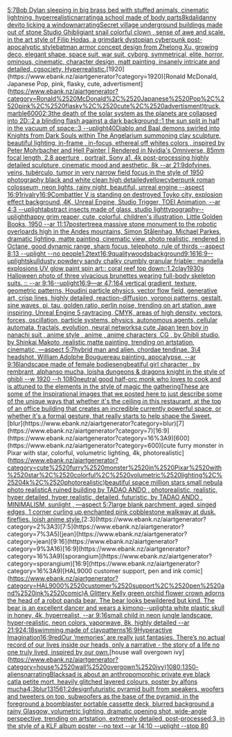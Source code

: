 [5:7](https://www.ebank.nz/aiartgenerator?category=5%3A7)[Bob Dylan sleeping in big brass bed with stuffed animals, cinematic lightning, hyperrealistic](https://www.ebank.nz/aiartgenerator?category=Bob%2520Dylan%2520sleeping%2520in%2520big%2520brass%2520bed%2520with%2520stuffed%2520animals%2C%2520cinematic%2520lightning%2C%2520hyperrealistic)[narrating](https://www.ebank.nz/aiartgenerator?category=narrating)[a school made of body parts](https://www.ebank.nz/aiartgenerator?category=a%2520school%2520made%2520of%2520body%2520parts)[8k](https://www.ebank.nz/aiartgenerator?category=8k)[dali](https://www.ebank.nz/aiartgenerator?category=dali)[danny devito licking a window](https://www.ebank.nz/aiartgenerator?category=danny%2520devito%2520licking%2520a%2520window)[narrating](https://www.ebank.nz/aiartgenerator?category=narrating)[Secret village underground  buildings made out of stone Studio Ghibli](https://www.ebank.nz/aiartgenerator?category=Secret%2520village%2520underground%2520%2520buildings%2520made%2520out%2520of%2520stone%2520Studio%2520Ghibli)[giant snail colorful clown , sense of awe and scale, in the art style of Filip Hodas, a grimdark dystopian cyberpunk post-apocalyptic style](https://www.ebank.nz/aiartgenerator?category=giant%2520snail%2520colorful%2520clown%2520%2C%2520sense%2520of%2520awe%2520and%2520scale%2C%2520in%2520the%2520art%2520style%2520of%2520Filip%2520Hodas%2C%2520a%2520grimdark%2520dystopian%2520cyberpunk%2520post-apocalyptic%2520style)[batman armor concept design from Zhelong Xu, growing deco, elegant shape, space suit, war suit, cyborg, symmetrical, elite, horror, ominous, cinematic, character design, matt painting, insanely intricate and detailed, cgsociety, Hyperrealistic.](https://www.ebank.nz/aiartgenerator?category=batman%2520armor%2520concept%2520design%2520from%2520Zhelong%2520Xu%2C%2520growing%2520deco%2C%2520elegant%2520shape%2C%2520space%2520suit%2C%2520war%2520suit%2C%2520cyborg%2C%2520symmetrical%2C%2520elite%2C%2520horror%2C%2520ominous%2C%2520cinematic%2C%2520character%2520design%2C%2520matt%2520painting%2C%2520insanely%2520intricate%2520and%2520detailed%2C%2520cgsociety%2C%2520Hyperrealistic.)[1920](https://www.ebank.nz/aiartgenerator?category=1920)[Ronald McDonald, Japanese Pop, pink, flasky, cute, advertisment](https://www.ebank.nz/aiartgenerator?category=Ronald%2520McDonald%2C%2520Japanese%2520Pop%2C%2520pink%2C%2520flasky%2C%2520cute%2C%2520advertisment)[truck,marble](https://www.ebank.nz/aiartgenerator?category=truck%2Cmarble)[6000](https://www.ebank.nz/aiartgenerator?category=6000)[2:3](https://www.ebank.nz/aiartgenerator?category=2%3A3)[the death of the solar system as the planets are collapsed into 2D::2 a blinding flash against a dark background::1 the sun split in half in the vacuum of space::3 --uplight](https://www.ebank.nz/aiartgenerator?category=the%2520death%2520of%2520the%2520solar%2520system%2520as%2520the%2520planets%2520are%2520collapsed%2520into%25202D%3A%3A2%2520a%2520blinding%2520flash%2520against%2520a%2520dark%2520background%3A%3A1%2520the%2520sun%2520split%2520in%2520half%2520in%2520the%2520vacuum%2520of%2520space%3A%3A3%2520--uplight)[40](https://www.ebank.nz/aiartgenerator?category=40)[Diablo and Baal demons swirled into Knights from Dark Souls within The Angelarium summoning clay sculpture, beautiful lighting, in-frame , in-focus, ethereal off whites colors , inspired by Peter Mohrbacher and Hell Painter | Rendered in Nvidia's Omniverse, 85mm focal length, 2.8 aperture , portrait, Sony a1, 4k post-processing highly detailed sculpture, cinematic mood and aesthetic, 8k --ar 21:9](https://www.ebank.nz/aiartgenerator?category=Diablo%2520and%2520Baal%2520demons%2520swirled%2520into%2520Knights%2520from%2520Dark%2520Souls%2520within%2520The%2520Angelarium%2520summoning%2520clay%2520sculpture%2C%2520beautiful%2520lighting%2C%2520in-frame%2520%2C%2520in-focus%2C%2520ethereal%2520off%2520whites%2520colors%2520%2C%2520inspired%2520by%2520Peter%2520Mohrbacher%2520and%2520Hell%2520Painter%2520%7C%2520Rendered%2520in%2520Nvidia%27s%2520Omniverse%2C%252085mm%2520focal%2520length%2C%25202.8%2520aperture%2520%2C%2520portrait%2C%2520Sony%2520a1%2C%25204k%2520post-processing%2520highly%2520detailed%2520sculpture%2C%2520cinematic%2520mood%2520and%2520aesthetic%2C%25208k%2520--ar%252021%3A9)[dof](https://www.ebank.nz/aiartgenerator?category=dof)[vines, veins, tubérculo, tumor in very narrow field focus in the style of 1950 photography black and white clean high detailed](https://www.ebank.nz/aiartgenerator?category=vines%2C%2520veins%2C%2520tub%C3%A9rculo%2C%2520tumor%2520in%2520very%2520narrow%2520field%2520focus%2520in%2520the%2520style%2520of%25201950%2520photography%2520black%2520and%2520white%2520clean%2520high%2520detailed)[yellow](https://www.ebank.nz/aiartgenerator?category=yellow)[cyberpunk roman colosseum, neon lights, rainy night, beautiful, unreal engine --aspect 16:9](https://www.ebank.nz/aiartgenerator?category=cyberpunk%2520roman%2520colosseum%2C%2520neon%2520lights%2C%2520rainy%2520night%2C%2520beautiful%2C%2520unreal%2520engine%2520--aspect%252016%3A9)[1](https://www.ebank.nz/aiartgenerator?category=1)[rivalry](https://www.ebank.nz/aiartgenerator?category=rivalry)[16:9](https://www.ebank.nz/aiartgenerator?category=16%3A9)[Combattler V  is standing on destroyed Toyko city, explosion effect background, 4K, Unreal Engine, Studio Trigger, TOEI Animation, --ar 4:3 --uplight](https://www.ebank.nz/aiartgenerator?category=Combattler%2520V%2520%2520is%2520standing%2520on%2520destroyed%2520Toyko%2520city%2C%2520explosion%2520effect%2520background%2C%25204K%2C%2520Unreal%2520Engine%2C%2520Studio%2520Trigger%2C%2520TOEI%2520Animation%2C%2520--ar%25204%3A3%2520--uplight)[abstract insects made of glass, studio light](https://www.ebank.nz/aiartgenerator?category=abstract%2520insects%2520made%2520of%2520glass%2C%2520studio%2520light)[typography](https://www.ebank.nz/aiartgenerator?category=typography)[--uplight](https://www.ebank.nz/aiartgenerator?category=--uplight)[happy grim reaper, cute, colorful, children's illustration, Little Golden Books, 1950 --ar 11:17](https://www.ebank.nz/aiartgenerator?category=happy%2520grim%2520reaper%2C%2520cute%2C%2520colorful%2C%2520children%27s%2520illustration%2C%2520Little%2520Golden%2520Books%2C%25201950%2520--ar%252011%3A17)[poster](https://www.ebank.nz/aiartgenerator?category=poster)[tree](https://www.ebank.nz/aiartgenerator?category=tree)[a massive stone monument to the robotic overloards high in the Andes mountains, Simon Stålenhag, Michael Parkes, dramatic lighting, matte painting, cinematic view, photo realistic, rendered in Octane, good dynamic range, sharp focus, telephoto, rule of thirds --aspect 8:13 --uplight --no people](https://www.ebank.nz/aiartgenerator?category=a%2520massive%2520stone%2520monument%2520to%2520the%2520robotic%2520overloards%2520high%2520in%2520the%2520Andes%2520mountains%2C%2520Simon%2520St%C3%A5lenhag%2C%2520Michael%2520Parkes%2C%2520dramatic%2520lighting%2C%2520matte%2520painting%2C%2520cinematic%2520view%2C%2520photo%2520realistic%2C%2520rendered%2520in%2520Octane%2C%2520good%2520dynamic%2520range%2C%2520sharp%2520focus%2C%2520telephoto%2C%2520rule%2520of%2520thirds%2520--aspect%25208%3A13%2520--uplight%2520--no%2520people)[1:2](https://www.ebank.nz/aiartgenerator?category=1%3A2)[text](https://www.ebank.nz/aiartgenerator?category=text)[16:9](https://www.ebank.nz/aiartgenerator?category=16%3A9)[quality](https://www.ebank.nz/aiartgenerator?category=quality)[woods](https://www.ebank.nz/aiartgenerator?category=woods)[background](https://www.ebank.nz/aiartgenerator?category=background)[9:16](https://www.ebank.nz/aiartgenerator?category=9%3A16)[16:9](https://www.ebank.nz/aiartgenerator?category=16%3A9)[--uplight](https://www.ebank.nz/aiartgenerator?category=--uplight)[skull](https://www.ebank.nz/aiartgenerator?category=skull)[dusty powdery sandy chalky crumbly granular friable:: mandella explosions UV glow paint spin art:: coral reef top down::1.2](https://www.ebank.nz/aiartgenerator?category=dusty%2520powdery%2520sandy%2520chalky%2520crumbly%2520granular%2520friable%3A%3A%2520mandella%2520explosions%2520UV%2520glow%2520paint%2520spin%2520art%3A%3A%2520coral%2520reef%2520top%2520down%3A%3A1.2)[clay](https://www.ebank.nz/aiartgenerator?category=clay)[1930s Halloween photo of three vivacious brunettes wearing full-body skeleton suits. :: --ar 9:16](https://www.ebank.nz/aiartgenerator?category=1930s%2520Halloween%2520photo%2520of%2520three%2520vivacious%2520brunettes%2520wearing%2520full-body%2520skeleton%2520suits.%2520%3A%3A%2520--ar%25209%3A16)[--uplight](https://www.ebank.nz/aiartgenerator?category=--uplight)[16:9](https://www.ebank.nz/aiartgenerator?category=16%3A9)[—ar 47:164 vertical gradient, texture, geometric patterns, Houdini particle physics, vector flow field, generative art, crisp lines, highly detailed, reaction-diffusion, voronoi patterns, gestalt, sine waves, pi, tau, golden ratio, perlin noise, trending on art station, awe inspiring, Unreal Engine 5 raytracing, CMYK, areas of high density, vectors, forces, oscillation, particle systems, physics, autonomous agents, cellular automata, fractals, evolution, neural networks](https://www.ebank.nz/aiartgenerator?category=%E2%80%94ar%252047%3A164%2520vertical%2520gradient%2C%2520texture%2C%2520geometric%2520patterns%2C%2520Houdini%2520particle%2520physics%2C%2520vector%2520flow%2520field%2C%2520generative%2520art%2C%2520crisp%2520lines%2C%2520highly%2520detailed%2C%2520reaction-diffusion%2C%2520voronoi%2520patterns%2C%2520gestalt%2C%2520sine%2520waves%2C%2520pi%2C%2520tau%2C%2520golden%2520ratio%2C%2520perlin%2520noise%2C%2520trending%2520on%2520art%2520station%2C%2520awe%2520inspiring%2C%2520Unreal%2520Engine%25205%2520raytracing%2C%2520CMYK%2C%2520areas%2520of%2520high%2520density%2C%2520vectors%2C%2520forces%2C%2520oscillation%2C%2520particle%2520systems%2C%2520physics%2C%2520autonomous%2520agents%2C%2520cellular%2520automata%2C%2520fractals%2C%2520evolution%2C%2520neural%2520networks)[a cute Japan  teen boy in nanachi suit , anime style , anime , anime characters ,CG , by Ghibli studio, by Shinkai Makoto ,realistic,matte painting, trending on artstation, cinematic, —aspect 5:7](https://www.ebank.nz/aiartgenerator?category=a%2520cute%2520Japan%2520%2520teen%2520boy%2520in%2520nanachi%2520suit%2520%2C%2520anime%2520style%2520%2C%2520anime%2520%2C%2520anime%2520characters%2520%2CCG%2520%2C%2520by%2520Ghibli%2520studio%2C%2520by%2520Shinkai%2520Makoto%2520%2Crealistic%2Cmatte%2520painting%2C%2520trending%2520on%2520artstation%2C%2520cinematic%2C%2520%E2%80%94aspect%25205%3A7)[hybrid man and alien. chordae tendinae. 3\4 headshot. William Adolphe Bouguereau painting. apocalypse. --ar 9:16](https://www.ebank.nz/aiartgenerator?category=hybrid%2520man%2520and%2520alien.%2520chordae%2520tendinae.%25203%5C4%2520headshot.%2520William%2520Adolphe%2520Bouguereau%2520painting.%2520apocalypse.%2520--ar%25209%3A16)[landscape made of female bodies](https://www.ebank.nz/aiartgenerator?category=landscape%2520made%2520of%2520female%2520bodies)[eng](https://www.ebank.nz/aiartgenerator?category=eng)[beatiful girl character , by rembrant, alphanso mucha, loish](https://www.ebank.nz/aiartgenerator?category=beatiful%2520girl%2520character%2520%2C%2520by%2520rembrant%2C%2520alphanso%2520mucha%2C%2520loish)[a dungeons & dragons knight in the style of ghibli --w 1920 --h 1080](https://www.ebank.nz/aiartgenerator?category=a%2520dungeons%2520%26%2520dragons%2520knight%2520in%2520the%2520style%2520of%2520ghibli%2520--w%25201920%2520--h%25201080)[neutral good half-orc monk who loves to cook and is attuned to the elements in the style of magic the gathering](https://www.ebank.nz/aiartgenerator?category=neutral%2520good%2520half-orc%2520monk%2520who%2520loves%2520to%2520cook%2520and%2520is%2520attuned%2520to%2520the%2520elements%2520in%2520the%2520style%2520of%2520magic%2520the%2520gathering)[These are some of the Inspirational images that we posted here to just describe some of the unique ways that whether it's the ceiling in this restaurant, at the top of an office building that creates an incredible currently powerful space, or whether it's a formal gesture, that really starts to help shape the Sweet.](https://www.ebank.nz/aiartgenerator?category=These%2520are%2520some%2520of%2520the%2520Inspirational%2520images%2520that%2520we%2520posted%2520here%2520to%2520just%2520describe%2520some%2520of%2520the%2520unique%2520ways%2520that%2520whether%2520it%27s%2520the%2520ceiling%2520in%2520this%2520restaurant%2C%2520at%2520the%2520top%2520of%2520an%2520office%2520building%2520that%2520creates%2520an%2520incredible%2520currently%2520powerful%2520space%2C%2520or%2520whether%2520it%27s%2520a%2520formal%2520gesture%2C%2520that%2520really%2520starts%2520to%2520help%2520shape%2520the%2520Sweet.)[blur](https://www.ebank.nz/aiartgenerator?category=blur)[7](https://www.ebank.nz/aiartgenerator?category=7)[16:9](https://www.ebank.nz/aiartgenerator?category=16%3A9)[600](https://www.ebank.nz/aiartgenerator?category=600)[cute furry monster in Pixar with star, colorful, volumetric lighting, 4k, photorealistic](https://www.ebank.nz/aiartgenerator?category=cute%2520furry%2520monster%2520in%2520Pixar%2520with%2520star%2C%2520colorful%2C%2520volumetric%2520lighting%2C%25204k%2C%2520photorealistic)[beautiful space million stars small nebula photo realistic](https://www.ebank.nz/aiartgenerator?category=beautiful%2520space%2520million%2520stars%2520small%2520nebula%2520photo%2520realistic)[A ruined building by TADAO ANDO  , photorealistic, realistic, hyper detailed, hyper realistic, detailed, futuristic, by TADAO ANDO , MINIMALISM, sunlight , —aspect 5:7](https://www.ebank.nz/aiartgenerator?category=A%2520ruined%2520building%2520by%2520TADAO%2520ANDO%2520%2520%2C%2520photorealistic%2C%2520realistic%2C%2520hyper%2520detailed%2C%2520hyper%2520realistic%2C%2520detailed%2C%2520futuristic%2C%2520by%2520TADAO%2520ANDO%2520%2C%2520MINIMALISM%2C%2520sunlight%2520%2C%2520%E2%80%94aspect%25205%3A7)[large blank parchment, aged, singed edges, 1 corner curling up,](https://www.ebank.nz/aiartgenerator?category=large%2520blank%2520parchment%2C%2520aged%2C%2520singed%2520edges%2C%25201%2520corner%2520curling%2520up%2C)[enchanted pink cobblestone walkway at dusk. fireflies. loish anime style.](https://www.ebank.nz/aiartgenerator?category=enchanted%2520pink%2520cobblestone%2520walkway%2520at%2520dusk.%2520fireflies.%2520loish%2520anime%2520style.)[2:3](https://www.ebank.nz/aiartgenerator?category=2%3A3)[7:5](https://www.ebank.nz/aiartgenerator?category=7%3A5)[jean](https://www.ebank.nz/aiartgenerator?category=jean)[9:16](https://www.ebank.nz/aiartgenerator?category=9%3A16)[16:9](https://www.ebank.nz/aiartgenerator?category=16%3A9)[sporangium](https://www.ebank.nz/aiartgenerator?category=sporangium)[16:9](https://www.ebank.nz/aiartgenerator?category=16%3A9)[HAL9000 customer support, pen and ink comic](https://www.ebank.nz/aiartgenerator?category=HAL9000%2520customer%2520support%2C%2520pen%2520and%2520ink%2520comic)[A Glittery Kelly green orchid flower crown adorns the head of a robot panda bear. The bear looks bewildered but kind. The bear is an excellent dancer and wears a kimono](https://www.ebank.nz/aiartgenerator?category=A%2520Glittery%2520Kelly%2520green%2520orchid%2520flower%2520crown%2520adorns%2520the%2520head%2520of%2520a%2520robot%2520panda%2520bear.%2520The%2520bear%2520looks%2520bewildered%2520but%2520kind.%2520The%2520bear%2520is%2520an%2520excellent%2520dancer%2520and%2520wears%2520a%2520kimono)[--uplight](https://www.ebank.nz/aiartgenerator?category=--uplight)[a white plastic skull in honey, 4k, hyperrealist, --ar 9:16](https://www.ebank.nz/aiartgenerator?category=a%2520white%2520plastic%2520skull%2520in%2520honey%2C%25204k%2C%2520hyperrealist%2C%2520--ar%25209%3A16)[small child in neon jungle landscape, hyper-realistic, neon colors, vaporwave, 8k, highly detailed --ar 21:9](https://www.ebank.nz/aiartgenerator?category=small%2520child%2520in%2520neon%2520jungle%2520landscape%2C%2520hyper-realistic%2C%2520neon%2520colors%2C%2520vaporwave%2C%25208k%2C%2520highly%2520detailed%2520--ar%252021%3A9)[24:18](https://www.ebank.nz/aiartgenerator?category=24%3A18)[swimming,made of clay](https://www.ebank.nz/aiartgenerator?category=swimming%2Cmade%2520of%2520clay)[patterns](https://www.ebank.nz/aiartgenerator?category=patterns)[16:9](https://www.ebank.nz/aiartgenerator?category=16%3A9)[Hyperactive Imagination](https://www.ebank.nz/aiartgenerator?category=Hyperactive%2520Imagination)[16:9](https://www.ebank.nz/aiartgenerator?category=16%3A9)[red](https://www.ebank.nz/aiartgenerator?category=red)[Our ‘memories’ are really just fantasies. There’s no actual record of our lives inside our heads, only a narrative - the story of a life no one truly lived, inspired by our own.](https://www.ebank.nz/aiartgenerator?category=Our%2520%E2%80%98memories%E2%80%99%2520are%2520really%2520just%2520fantasies.%2520There%E2%80%99s%2520no%2520actual%2520record%2520of%2520our%2520lives%2520inside%2520our%2520heads%2C%2520only%2520a%2520narrative%2520-%2520the%2520story%2520of%2520a%2520life%2520no%2520one%2520truly%2520lived%2C%2520inspired%2520by%2520our%2520own.)[house wall overgown ivy](https://www.ebank.nz/aiartgenerator?category=house%2520wall%2520overgown%2520ivy)[1080:1350](https://www.ebank.nz/aiartgenerator?category=1080%3A1350)[-](https://www.ebank.nz/aiartgenerator?category=-)[aliens](https://www.ebank.nz/aiartgenerator?category=aliens)[narrating](https://www.ebank.nz/aiartgenerator?category=narrating)[Blacksad is about an anthropomorphic private eye black cat](https://www.ebank.nz/aiartgenerator?category=Blacksad%2520is%2520about%2520an%2520anthropomorphic%2520private%2520eye%2520black%2520cat)[la petite mort, heavily glitched layered colours, poster by alfons mucha](https://www.ebank.nz/aiartgenerator?category=la%2520petite%2520mort%2C%2520heavily%2520glitched%2520layered%2520colours%2C%2520poster%2520by%2520alfons%2520mucha)[4:3](https://www.ebank.nz/aiartgenerator?category=4%3A3)[blur](https://www.ebank.nz/aiartgenerator?category=blur)[13156](https://www.ebank.nz/aiartgenerator?category=13156)[1:2](https://www.ebank.nz/aiartgenerator?category=1%3A2)[design](https://www.ebank.nz/aiartgenerator?category=design)[futuristic pyramid built from speakers, woofers and tweeters on top, subwoofers as the base of the pyramid, in the foreground a boomblaster portable cassette deck, blurred background a rainy Glasgow, volumetric lighting, dramatic opening shot, wide-angle perspective, trending on artstation, extremely detailed, post-processed:3, in the style of a KLF album poster --no text --ar 14:10 --uplight --stop 80](https://www.ebank.nz/aiartgenerator?category=futuristic%2520pyramid%2520built%2520from%2520speakers%2C%2520woofers%2520and%2520tweeters%2520on%2520top%2C%2520subwoofers%2520as%2520the%2520base%2520of%2520the%2520pyramid%2C%2520in%2520the%2520foreground%2520a%2520boomblaster%2520portable%2520cassette%2520deck%2C%2520blurred%2520background%2520a%2520rainy%2520Glasgow%2C%2520volumetric%2520lighting%2C%2520dramatic%2520opening%2520shot%2C%2520wide-angle%2520perspective%2C%2520trending%2520on%2520artstation%2C%2520extremely%2520detailed%2C%2520post-processed%3A3%2C%2520in%2520the%2520style%2520of%2520a%2520KLF%2520album%2520poster%2520--no%2520text%2520--ar%252014%3A10%2520--uplight%2520--stop%252080)
